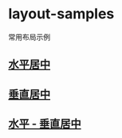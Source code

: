 # layout-samples

常用布局示例


## [水平居中](center.html)

## [垂直居中](middle.html)

## [水平 - 垂直居中](center-middle.html)
